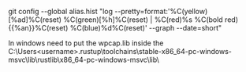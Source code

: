 git config --global alias.hist "log --pretty=format:'%C(yellow)[%ad]%C(reset) %C(green)[%h]%C(reset) | %C(red)%s %C(bold red){{%an}}%C(reset) %C(blue)%d%C(reset)' --graph --date=short"

In windows need to put the wpcap.lib inside the C:\Users\<username>\.rustup\toolchains\stable-x86_64-pc-windows-msvc\lib\rustlib\x86_64-pc-windows-msvc\lib\